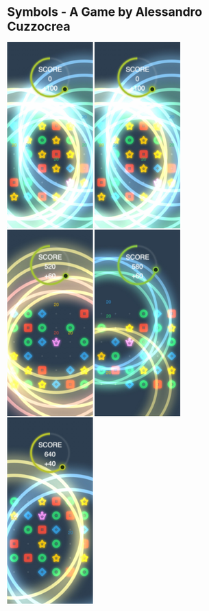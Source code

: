 # Symbols - A Game by Alessandro Cuzzocrea

<!-- ![Screenshots](Screenshots/Screenshot_000.jpg) -->
<!-- ![Screenshots](Screenshots/Screenshot_001.jpg) -->
<img src="Screenshots/Screenshot_002.jpg" width="200"> <img src="Screenshots/Screenshot_002.jpg" width="200"> <img src="Screenshots/Screenshot_003.jpg" width="200"> <img src="Screenshots/Screenshot_004.jpg" width="200"> <img src="Screenshots/Screenshot_005.jpg" width="200">
<!-- ![Screenshots](Screenshots/Screenshot_006.jpg) -->
